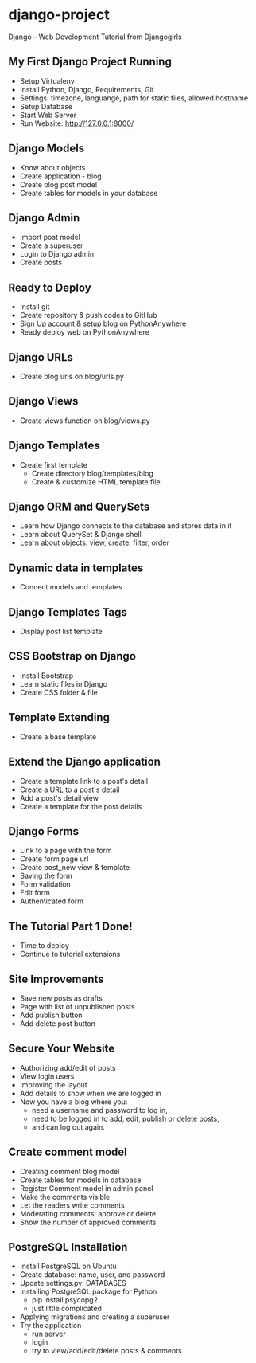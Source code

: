 # django-project
Django - Web Development Tutorial from Djangogirls

## My First Django Project Running
- Setup Virtualenv
- Install Python, Django, Requirements, Git
- Settings: timezone, languange, path for static files, allowed hostname
- Setup Database
- Start Web Server
- Run Website: http://127.0.0.1:8000/

## Django Models
- Know about objects
- Create application - blog
- Create blog post model
- Create tables for models in your database

## Django Admin
- Import post model
- Create a superuser
- Login to Django admin
- Create posts

## Ready to Deploy
- Install git
- Create repository & push codes to GitHub
- Sign Up account & setup blog on PythonAnywhere
- Ready deploy web on PythonAnywhere

## Django URLs
- Create blog urls on blog/urls.py

## Django Views
- Create views function on blog/views.py

## Django Templates
- Create first template
    - Create directory blog/templates/blog
    - Create & customize HTML template file

## Django ORM and QuerySets
- Learn how Django connects to the database and stores data in it
- Learn about QuerySet & Django shell
- Learn about objects: view, create, filter, order

## Dynamic data in templates
- Connect models and templates

## Django Templates Tags
- Display post list template

## CSS Bootstrap on Django
- Install Bootstrap
- Learn static files in Django
- Create CSS folder & file

## Template Extending
- Create a base template

## Extend the Django application
- Create a template link to a post's detail
- Create a URL to a post's detail
- Add a post's detail view
- Create a template for the post details

## Django Forms
- Link to a page with the form
- Create form page url
- Create post_new view & template
- Saving the form
- Form validation
- Edit form
- Authenticated form

## The Tutorial Part 1 Done!
- Time to deploy
- Continue to tutorial extensions

## Site Improvements
- Save new posts as drafts
- Page with list of unpublished posts
- Add publish button
- Add delete post button

## Secure Your Website
- Authorizing add/edit of posts
- View login users
- Improving the layout
- Add details to show when we are logged in
- Now you have a blog where you:
    - need a username and password to log in,
    - need to be logged in to add, edit, publish or delete posts,
    - and can log out again.
    
## Create comment model
- Creating comment blog model
- Create tables for models in database
- Register Comment model in admin panel
- Make the comments visible
- Let the readers write comments
- Moderating comments: approve or delete
- Show the number of approved comments

## PostgreSQL Installation
- Install PostgreSQL on Ubuntu
- Create database: name, user, and password
- Update settings.py: DATABASES
- Installing PostgreSQL package for Python
    - pip install psycopg2
    - just little complicated
- Applying migrations and creating a superuser
- Try the application
    - run server
    - login
    - try to view/add/edit/delete posts & comments

 


